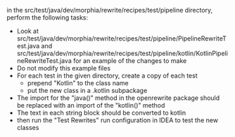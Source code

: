 in the src/test/java/dev/morphia/rewrite/recipes/test/pipeline directory, perform the following tasks:

* Look at src/test/java/dev/morphia/rewrite/recipes/test/pipeline/PipelineRewriteTest.java and 
  src/test/java/dev/morphia/rewrite/recipes/test/pipeline/kotlin/KotlinPipelineRewriteTest.java for an example of the changes to make
* Do not modify this example files
* For each test in the given directory, create a copy of each test
  * prepend "Kotlin" to the class name
  * put the new class in a .kotlin subpackage
* The import for the "java()" method in the openrewrite package should be replaced with an import of the "kotlin()" method
* The text in each string block should be converted to kotlin
* then run the "Test Rewrites" run configuration in IDEA to test the new classes